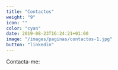```yaml
---
title: "Contactos"
weight: "9"
icon: ""
color: "cyan"
date: 2019-08-23T16:24:21+01:00
image: "/images/paginas/contactos-1.jpg"
button: "linkedin"
---
```

Contacta-me: